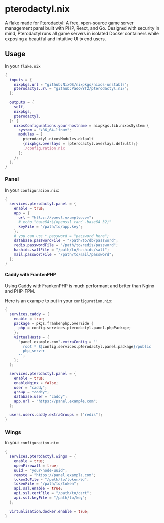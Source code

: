 # pterodactyl.nix

A flake made for [Pterodactyl](https://pterodactyl.io): A free, open-source game server management panel built with PHP, React, and Go. Designed with security in mind, Pterodactyl runs all game servers in isolated Docker containers while exposing a beautiful and intuitive UI to end users.

## Usage

In your `flake.nix`:

```nix
{
  inputs = {
    nixpkgs.url = "github:NixOS/nixpkgs/nixos-unstable";
    pterodactyl.url = "github:PadowYT2/pterodactyl.nix";
  };

  outputs = {
    self,
    nixpkgs,
    pterodactyl,
  }: {
    nixosConfigurations.your-hostname = nixpkgs.lib.nixosSystem {
      system = "x86_64-linux";
      modules = [
        pterodactyl.nixosModules.default
        {nixpkgs.overlays = [pterodactyl.overlays.default];}
        ./configuration.nix
      ];
    };
  };
}
```

### Panel

In your `configuration.nix`:

```nix
{
  services.pterodactyl.panel = {
    enable = true;
    app = {
      url = "https://panel.example.com";
      # echo "base64:$(openssl rand -base64 32)"
      keyFile = "/path/to/app.key";
    };
    # you can use *.password = "password_here";
    database.passwordFile = "/path/to/db/password";
    redis.passwordFile = "/path/to/redis/password";
    hashids.saltFile = "/path/to/hashids/salt";
    mail.passwordFile = "/path/to/mail/password";
  };
}
```

#### Caddy with FrankenPHP

Using Caddy with FrankenPHP is much performant and better than Nginx and PHP-FPM.

Here is an example to put in your `configuration.nix`:

```nix
{
  services.caddy = {
    enable = true;
    package = pkgs.frankenphp.override {
      php = config.services.pterodactyl.panel.phpPackage;
    };
    virtualHosts = {
      "panel.example.com".extraConfig = ''
        root * ${config.services.pterodactyl.panel.package}/public
        php_server
      '';
    };
  };

  services.pterodactyl.panel = {
    enable = true;
    enableNginx = false;
    user = "caddy";
    group = "caddy";
    database.user = "caddy";
    app.url = "https://panel.example.com";
  };

  users.users.caddy.extraGroups = ["redis"];
}
```

### Wings

In your `configuration.nix`:

```nix
{
  services.pterodactyl.wings = {
    enable = true;
    openFirewall = true;
    uuid = "your-node-uuid";
    remote = "https://panel.example.com";
    tokenIdFile = "/path/to/token/id";
    tokenFile = "/path/to/token";
    api.ssl.enable = true;
    api.ssl.certFile = "/path/to/cert";
    api.ssl.keyFile = "/path/to/key";
  };

  virtualisation.docker.enable = true;
}
```
